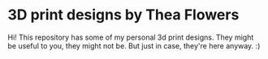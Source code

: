 # 3D print designs by Thea Flowers

Hi! This repository has some of my personal 3d print designs. They might be useful to you, they might not be. But just in case, they're here anyway. :)
